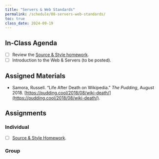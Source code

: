 ```yaml
---
title: "Servers & Web Standards"
permalink: /schedule/08-servers-web-standards/
toc: true
class_date: 2024-09-19
---
```


## In-Class Agenda

- [ ] Review the [Source & Style homework]({{site.baseurl}}/materials/introducing-humanities-computing/07-intro-html#homework-source-and-style).
- [ ] Introduction to the Web & Servers (to be posted).

## Assigned Materials

- Samora, Russell. “Life After Death on Wikipedia.” *The Pudding*, August 2018. [https://pudding.cool/2018/08/wiki-death/](https://pudding.cool/2018/08/wiki-death/).

## Assignments

### Individual

- [ ] [Source & Style Homework]({{site.baseurl}}/materials/introducing-humanities-computing/07-intro-html#homework-source-and-style).

### Group